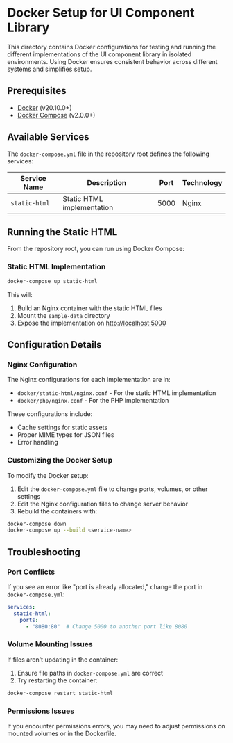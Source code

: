 # Docker Setup for UI Component Library

This directory contains Docker configurations for testing and running the different implementations of the UI component library in isolated environments. Using Docker ensures consistent behavior across different systems and simplifies setup.

## Prerequisites

- [Docker](https://www.docker.com/get-started) (v20.10.0+)
- [Docker Compose](https://docs.docker.com/compose/install/) (v2.0.0+)

## Available Services

The `docker-compose.yml` file in the repository root defines the following services:

| Service Name | Description | Port | Technology |
|--------------|-------------|------|------------|
| `static-html` | Static HTML implementation | 5000 | Nginx |

## Running the Static HTML

From the repository root, you can run using Docker Compose:

### Static HTML Implementation

```bash
docker-compose up static-html
```

This will:
1. Build an Nginx container with the static HTML files
2. Mount the `sample-data` directory
3. Expose the implementation on [http://localhost:5000](http://localhost:5000)

## Configuration Details

### Nginx Configuration

The Nginx configurations for each implementation are in:
- `docker/static-html/nginx.conf` - For the static HTML implementation
- `docker/php/nginx.conf` - For the PHP implementation

These configurations include:
- Cache settings for static assets
- Proper MIME types for JSON files
- Error handling

### Customizing the Docker Setup

To modify the Docker setup:

1. Edit the `docker-compose.yml` file to change ports, volumes, or other settings
2. Edit the Nginx configuration files to change server behavior
3. Rebuild the containers with:

```bash
docker-compose down
docker-compose up --build <service-name>
```

## Troubleshooting

### Port Conflicts

If you see an error like "port is already allocated," change the port in `docker-compose.yml`:

```yaml
services:
  static-html:
    ports:
      - "8080:80"  # Change 5000 to another port like 8080
```

### Volume Mounting Issues

If files aren't updating in the container:

1. Ensure file paths in `docker-compose.yml` are correct
2. Try restarting the container:

```bash
docker-compose restart static-html
```

### Permissions Issues

If you encounter permissions errors, you may need to adjust permissions on mounted volumes or in the Dockerfile.

